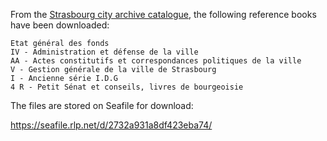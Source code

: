 From the [Strasbourg city archive catalogue](https://archives.strasbourg.eu/archives/archives/resultats/transverse/simple/FRAMC67482_EGF/n:344/language:de/formselector:0?RECH_SELECTOR%5B0%5D=bn1&RECH_SELECTOR%5B1%5D=bn3&RECH_S=freysinger&type=transverse), the following reference books have been downloaded:

    Etat général des fonds
    IV - Administration et défense de la ville
    AA - Actes constitutifs et correspondances politiques de la ville
    V - Gestion générale de la ville de Strasbourg
    I - Ancienne série I.D.G 
    4 R - Petit Sénat et conseils, livres de bourgeoisie

The files are stored on Seafile for download:

https://seafile.rlp.net/d/2732a931a8df423eba74/
